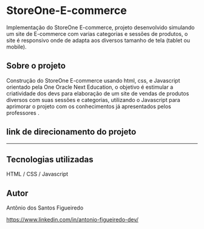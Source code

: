 # StoreOne-E-commerce
Implementação do StoreOne E-commerce, projeto desenvolvido simulando um site de E-commerce com varias categorias e sessões de produtos, o site é responsivo onde de adapta aos diversos tamanho de tela (tablet ou mobile).



## Sobre o projeto
Construção do StoreOne E-commerce usando html, css, e Javascript orientado pela One Oracle Next Education, o objetivo é estimular a criatividade dos devs para elaboração de um site de vendas de produtos diversos com suas sessões e categorias, utilizando o Javascript para aprimorar o projeto com os conhecimentos já apresentados pelos professores .

## link de direcionamento do projeto

-------------------------

## Tecnologias utilizadas
HTML / CSS / Javascript 

## Autor
Antônio dos Santos Figueiredo

https://www.linkedin.com/in/antonio-figueiredo-dev/
